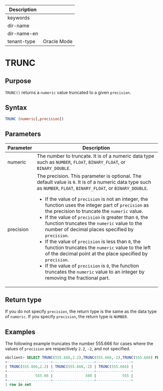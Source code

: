 | Description   |                 |
|---------------|-----------------|
| keywords      |                 |
| dir-name      |                 |
| dir-name-en   |                 |
| tenant-type   | Oracle Mode     |

# TRUNC

## Purpose

`TRUNC()` returns a `numeric` value truncated to a given `precision`.

## Syntax

```sql
TRUNC (numeric[,precision])
```

## Parameters

| Parameter | Description |
|-----------|------------------------------------------------------------------------------------------------------------------------------------------------------------------------------------------------------------------------------------------------------------------------------------------------------------------------------------------------------------------------------------------------------------------------------------------------------------------------------------------------------|
| numeric | The number to truncate. It is of a numeric data type such as `NUMBER`, `FLOAT`, `BINARY_FLOAT`, or `BINARY_DOUBLE`.  |
| precision | The precision. This parameter is optional. The default value is `0`. It is of a numeric data type such as `NUMBER`, `FLOAT`, `BINARY_FLOAT`, or `BINARY_DOUBLE`.  <ul><li> If the value of `precision` is not an integer, the function uses the integer part of `precision` as the precision to truncate the `numeric` value.  </li> <li> If the value of `precision` is greater than `0`, the function truncates the `numeric` value to the number of decimal places specified by `precision`.  </li> <li>If the value of `precision` is less than `0`, the function truncates the `numeric` value to the left of the decimal point at the place specified by `precision`.  </li> <li> If the value of `precision` is `0`, the function truncates the `numeric` value to an integer by removing the fractional part.  </li></ul> |

## Return type

If you do not specify `precision`, the return type is the same as the data type of `numeric`. If you specify `precision`, the return type is `NUMBER`.

## Examples

The following example truncates the number 555.666 for cases where the values of `precision` are respectively `2.2`, `-2`, and not specified.

```sql
obclient> SELECT TRUNC(555.666,2.2),TRUNC(555.666,-2),TRUNC(555.666) FROM DUAL;
+--------------------+-------------------+----------------+
| TRUNC(555.666,2.2) | TRUNC(555.666,-2) | TRUNC(555.666) |
+--------------------+-------------------+----------------+
|             555.66 |               500 |            555 |
+--------------------+-------------------+----------------+
1 row in set
```

